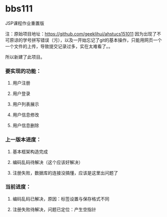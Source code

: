 # bbs111
JSP课程作业重置版

注：原始项目地址：https://github.com/geeklihui/ahstucs151011
因为出现了不可原谅的学号拼写错误（污），以及一开始忘记了git的基本操作，只能用网页一个一个文件的上传，导致提交记录过多，实在太难看了。。

所以新建了此项目。

### 要实现的功能：

1. 用户注册 

2. 用户登录 

3. 用户列表展示 

4. 用户信息修改 

5. 用户信息删除

### 上一版本进度：

1. 基本框架构造完成

2. 编码乱码待解决（这个应该好解决）

3. 注册失败，数据库的连接没搞懂，应该是这里出问题了

### 当前进度：

1. 编码乱码已解决，原因：标签设置与保存格式不同

2. 注册失败待解决，问题已定位：产生空指针